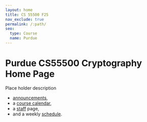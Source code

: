 ```yaml
---
layout: home
title: CS 55500 F25
nav_exclude: true
permalink: /:path/
seo:
  type: Course
  name: Purdue
---
```


# Purdue CS55500 Cryptography Home Page

Place holder description

- [announcements](announcements.md),
- a [course calendar](calendar.md),
- a [staff](staff.md) page,
- and a weekly [schedule](schedule.md).

